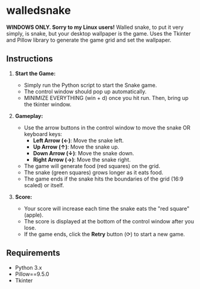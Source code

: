 # walledsnake

**WINDOWS ONLY. Sorry to my Linux users!** Walled snake, to put it very simply, is snake, but your desktop wallpaper is the game. 
Uses the Tkinter and Pillow library to generate the game grid and set the wallpaper.

## Instructions

1. **Start the Game:**
   - Simply run the Python script to start the Snake game.
   - The control window should pop up automatically.
   - MINIMIZE EVERYTHING (win + d) once you hit run. Then, bring up the tkinter window. 

2. **Gameplay:**
   - Use the arrow buttons in the control window to move the snake OR keyboard keys:
     - **Left Arrow (←)**: Move the snake left.
     - **Up Arrow (↑)**: Move the snake up.
     - **Down Arrow (↓)**: Move the snake down.
     - **Right Arrow (→)**: Move the snake right.
   - The game will generate food (red squares) on the grid.
   - The snake (green squares) grows longer as it eats food.
   - The game ends if the snake hits the boundaries of the grid (16:9 scaled) or itself.

3. **Score:**
   - Your score will increase each time the snake eats the "red square" (apple).
   - The score is displayed at the bottom of the control window after you lose.
   - If the game ends, click the **Retry** button (⟳) to start a new game.

## Requirements
- Python 3.x
- Pillow==9.5.0
- Tkinter


